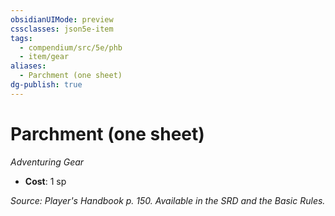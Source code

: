 ```yaml
---
obsidianUIMode: preview
cssclasses: json5e-item
tags:
  - compendium/src/5e/phb
  - item/gear
aliases:
  - Parchment (one sheet)
dg-publish: true
---
```

# Parchment (one sheet)
*Adventuring Gear*  

- **Cost**: 1 sp

*Source: Player's Handbook p. 150. Available in the SRD and the Basic Rules.*